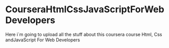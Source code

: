 # CourseraHtmlCssJavaScriptForWebDevelopers
Here i´m going to upload all the stuff about this coursera course Html, Css andJavaScript For Web Developers
